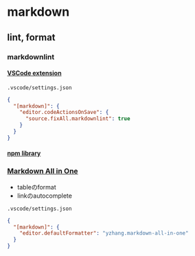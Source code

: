 # markdown

## lint, format

### markdownlint

#### [VSCode extension](https://marketplace.visualstudio.com/items?itemName=DavidAnson.vscode-markdownlint)

`.vscode/settings.json`

```json
{
  "[markdown]": {
    "editor.codeActionsOnSave": {
      "source.fixAll.markdownlint": true
    }
  }
}
```

#### [npm library](https://www.npmjs.com/package/markdownlint)

### [Markdown All in One](https://marketplace.visualstudio.com/items?itemName=yzhang.markdown-all-in-one)

- tableのformat
- linkのautocomplete

`.vscode/settings.json`

```json
{
  "[markdown]": {
    "editor.defaultFormatter": "yzhang.markdown-all-in-one"
  }
}
```
